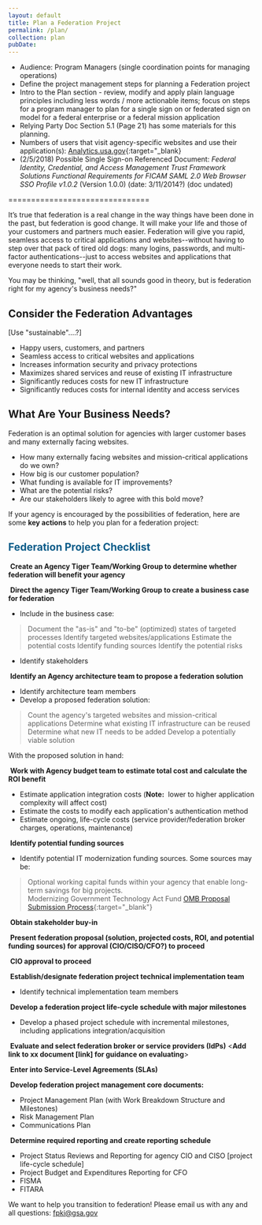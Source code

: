 ```yaml
---
layout: default
title: Plan a Federation Project
permalink: /plan/
collection: plan
pubDate: 
---
```


- Audience: Program Managers (single coordination points for managing operations)
- Define the project management steps for planning a Federation project 
- Intro to the Plan section - review, modify and apply plain language principles including less words / more actionable items; focus on steps for a program manager to plan for a single sign on or federated sign on model for a federal enterprise or a federal mission application
- Relying Party Doc Section 5.1 (Page 21) has some materials for this planning.
- Numbers of users that visit agency-specific websites and use their application(s):  [Analytics.usa.gov](https://analytics.usa.gov/){:target="_blank}
- (2/5/2018) Possible Single Sign-on Referenced Document: _Federal Identity, Credential, and Access Management Trust Framework Solutions Functional Requirements for FICAM SAML 2.0 Web Browser SSO Profile v1.0.2_ (Version 1.0.0) (date: 3/11/2014?) (doc undated)

===============================

It’s true that federation is a real change in the way things have been done in the past, but federation is good change. It will make your life and those of your customers and partners much easier.  Federation will give you rapid, seamless access to critical applications and websites--without having to step over that pack of tired old dogs:  many logins, passwords, and multi-factor authentications--just to access websites and applications that everyone needs to start their work.  

You may be thinking, "well, that all sounds good in theory, but is federation right for my agency's business needs?"  

## Consider the Federation Advantages 
[Use "sustainable"....?]
* Happy users, customers, and partners
* Seamless access to critical websites and applications
* Increases information security and privacy protections 
* Maximizes shared services and reuse of existing IT infrastructure
* Significantly reduces costs for new IT infrastructure
* Significantly reduces costs for internal identity and access services

## What Are Your Business Needs?<!--Is Federation possible only for larger agencies with large customer bases and more funding? Would smaller agencies benefit from federation and can they afford it?  Most visited websites:  https://analytics.usa.gov/-->

Federation is an optimal solution for agencies with larger customer bases and many externally facing websites.

* How many externally facing websites and mission-critical applications do we own?
* How big is our customer population?
* What funding is available for IT improvements?
* What are the potential risks?
* Are our stakeholders likely to agree with this bold move? 

If your agency is encouraged by the possibilities of federation, here are some **key actions** to help you plan for a federation project:

## <span style="color: #0C5C89">**Federation Project Checklist**</span>

<i class="fa fa-check-square-o"></i> &nbsp;**Create an Agency Tiger Team/Working Group to determine whether federation will benefit your agency**

<i class="fa fa-check-square-o"></i> &nbsp;**Direct the agency Tiger Team/Working Group to create a business case for federation**
* Include in the business case:
> Document the "as-is" and "to-be" (optimized) states of targeted processes
> Identify targeted websites/applications
> Estimate the potential costs
> Identify funding sources<!--e.g., Technology Modernization Fund established by the Modernizing Government Technology Act-->
> Identify the potential risks
* Identify stakeholders<!--FICAM Roadmap list of Stakeholders is voluminous. How does PM identify which stakeholders must approve?-->

<i class="fa fa-check-square-o"></i> &nbsp;**Identify an Agency architecture team to propose a federation solution**
* Identify architecture team members
* Develop a proposed federation solution:
> Count the agency's targeted websites and mission-critical applications
> Determine what existing IT infrastructure can be reused
> Determine what new IT needs to be added
> Develop a potentially viable solution

With the proposed solution in hand:

<i class="fa fa-check-square-o"></i> &nbsp;**Work with Agency budget team to estimate total cost and calculate the ROI benefit**
* Estimate application integration costs (**Note:**&nbsp;&nbsp;lower to higher application complexity will affect cost)
* Estimate the costs to modify each application's authentication method
* Estimate ongoing, life-cycle costs (service provider/federation broker charges, operations, maintenance)<!--Explain federation broker for PM audience-->

<i class="fa fa-check-square-o"></i> &nbsp;**Identify potential funding sources**
* Identify potential IT modernization funding sources. Some sources may be: 
> Optional working capital funds within your agency that enable long-term savings for big projects.<br> 
> Modernizing Government Technology Act Fund [OMB Proposal Submission Process](https://www.whitehouse.gov/wp-content/uploads/2017/11/M-18-12.pdf){:target="_blank"}

<i class="fa fa-check-square-o"></i> &nbsp;**Obtain stakeholder buy-in**
<!--FICAM Roadmap list of stakeholders is voluminous.  How does PM know which stakeholders must approve?-->

<i class="fa fa-check-square-o"></i> &nbsp;**Present federation proposal (solution, projected costs, ROI, and potential funding sources) for approval (CIO/CISO/CFO?) to proceed**

<i class="fa fa-check-square-o"></i> &nbsp;**CIO approval to proceed**

<i class="fa fa-check-square-o"></i> &nbsp;**Establish/designate federation project technical implementation team**
* Identify technical implementation team members

<i class="fa fa-check-square-o"></i> &nbsp;**Develop a federation project life-cycle schedule with major milestones** 
* Develop a phased project schedule with incremental milestones, including applications integration/acquisition

<i class="fa fa-check-square-o"></i> &nbsp;**Evaluate and select federation broker or service providers (IdPs)**
<**Add link to xx document [link] for guidance on evaluating**> 

<i class="fa fa-check-square-o"></i> &nbsp;**Enter into Service-Level Agreements (SLAs)**

<i class="fa fa-check-square-o"></i> &nbsp;**Develop federation project management core documents:**
* Project Management Plan (with Work Breakdown Structure and Milestones)
* Risk Management Plan
* Communications Plan

<i class="fa fa-check-square-o"></i> &nbsp;**Determine required reporting and create reporting schedule**
* Project Status Reviews and Reporting for agency CIO and CISO [project life-cycle schedule]
* Project Budget and Expenditures Reporting for CFO<!--roll-up to OMB reporting-->
* FISMA
* FITARA 

We want to help you transition to federation! Please email us with any and all questions: fpki@gsa.gov
